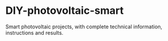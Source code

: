 # DIY-photovoltaic-smart
Smart photovoltaic projects, with complete technical information, instructions and results.
